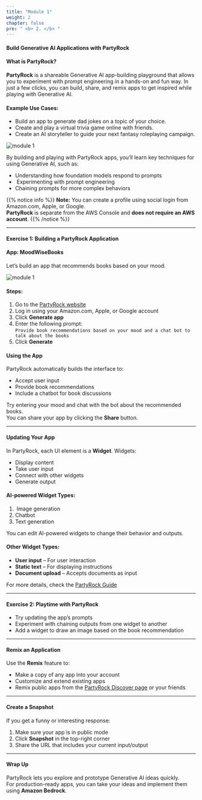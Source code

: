 ```yaml
---
title: "Module 1"
weight: 2
chapter: false
pre: " <b> 2. </b> "
---
```


#### Build Generative AI Applications with PartyRock

#### What is PartyRock?

**PartyRock** is a shareable Generative AI app-building playground that allows you to experiment with prompt engineering in a hands-on and fun way. In just a few clicks, you can build, share, and remix apps to get inspired while playing with Generative AI.

####  Example Use Cases:
-  Build an app to generate dad jokes on a topic of your choice.
-  Create and play a virtual trivia game online with friends.
-  Create an AI storyteller to guide your next fantasy roleplaying campaign.

![module 1](/images/2-module1/module1.webp?width=90pc)

By building and playing with PartyRock apps, you’ll learn key techniques for using Generative AI, such as:
-  Understanding how foundation models respond to prompts
- ️ Experimenting with prompt engineering
-  Chaining prompts for more complex behaviors

{{% notice info %}}
 **Note:** You can create a profile using social login from Amazon.com, Apple, or Google.  
 **PartyRock** is separate from the AWS Console and **does not require an AWS account**.
{{% /notice %}}

---

####  Exercise 1: Building a PartyRock Application

####  App: MoodWiseBooks

Let’s build an app that recommends books based on your mood.

![module 1](/images/2-module1/module1.webp?width=90pc)

####  Steps:
1. Go to the [PartyRock website](https://partyrock.aws/)
2. Log in using your Amazon.com, Apple, or Google account
3. Click **Generate app**
4. Enter the following prompt:  
   `Provide book recommendations based on your mood and a chat bot to talk about the books`
5. Click **Generate**

#### Using the App

PartyRock automatically builds the interface to:
- Accept user input
- Provide book recommendations
- Include a chatbot for book discussions

 Try entering your mood and chat with the bot about the recommended books.  
You can share your app by clicking the **Share** button.

---

#### Updating Your App

In PartyRock, each UI element is a **Widget**. Widgets:
- Display content
- Take user input
- Connect with other widgets
- Generate output

#### ️AI-powered Widget Types:
1. ️ Image generation
2.  Chatbot
3.  Text generation

You can edit AI-powered widgets to change their behavior and outputs.

#### Other Widget Types:
-  **User input** – For user interaction
-  **Static text** – For displaying instructions
-  **Document upload** – Accepts documents as input

 For more details, check the [PartyRock Guide](https://partyrock.aws/guide)

---

#### Exercise 2: Playtime with PartyRock

- Try updating the app’s prompts
- Experiment with chaining outputs from one widget to another
- Add a widget to draw an image based on the book recommendation 

---

#### Remix an Application

Use the **Remix** feature to:
- Make a copy of any app into your account
- Customize and extend existing apps
- Remix public apps from the [PartyRock Discover page](https://partyrock.aws/discover) or your friends

---

#### Create a Snapshot

If you get a funny or interesting response:
1. Make sure your app is in public mode
2. Click **Snapshot** in the top-right corner
3. Share the URL that includes your current input/output

---

#### Wrap Up

PartyRock lets you explore and prototype Generative AI ideas quickly.  
For production-ready apps, you can take your ideas and implement them using **Amazon Bedrock**.

